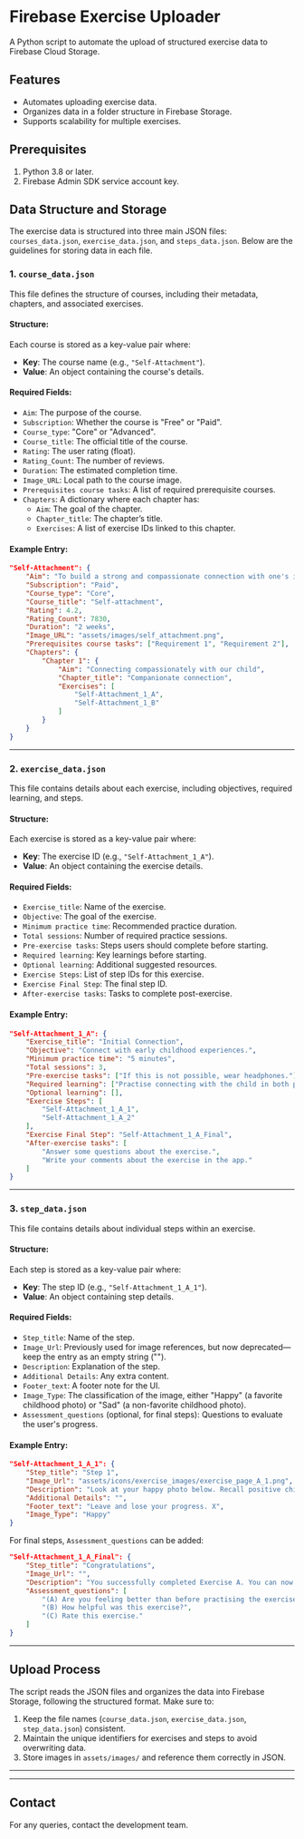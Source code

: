 # Firebase Exercise Uploader

A Python script to automate the upload of structured exercise data to Firebase Cloud Storage.

## Features
- Automates uploading exercise data.
- Organizes data in a folder structure in Firebase Storage.
- Supports scalability for multiple exercises.

## Prerequisites
1. Python 3.8 or later.
2. Firebase Admin SDK service account key.

## Data Structure and Storage

The exercise data is structured into three main JSON files: `courses_data.json`, `exercise_data.json`, and `steps_data.json`. Below are the guidelines for storing data in each file.

### 1. `course_data.json`
This file defines the structure of courses, including their metadata, chapters, and associated exercises.

#### **Structure:**
Each course is stored as a key-value pair where:
- **Key**: The course name (e.g., `"Self-Attachment"`).
- **Value**: An object containing the course's details.

#### **Required Fields:**
- `Aim`: The purpose of the course.
- `Subscription`: Whether the course is "Free" or "Paid".
- `Course_type`: "Core" or "Advanced".
- `Course_title`: The official title of the course.
- `Rating`: The user rating (float).
- `Rating_Count`: The number of reviews.
- `Duration`: The estimated completion time.
- `Image_URL`: Local path to the course image.
- `Prerequisites course tasks`: A list of required prerequisite courses.
- `Chapters`: A dictionary where each chapter has:
  - `Aim`: The goal of the chapter.
  - `Chapter_title`: The chapter’s title.
  - `Exercises`: A list of exercise IDs linked to this chapter.

#### **Example Entry:**
```json
"Self-Attachment": {
    "Aim": "To build a strong and compassionate connection with one's inner child, fostering emotional growth and self-regulation.",
    "Subscription": "Paid",
    "Course_type": "Core",
    "Course_title": "Self-attachment",
    "Rating": 4.2,
    "Rating_Count": 7830,
    "Duration": "2 weeks",
    "Image_URL": "assets/images/self_attachment.png",
    "Prerequisites course tasks": ["Requirement 1", "Requirement 2"],
    "Chapters": {
        "Chapter 1": {
            "Aim": "Connecting compassionately with our child",
            "Chapter_title": "Companionate connection",
            "Exercises": [
                "Self-Attachment_1_A",
                "Self-Attachment_1_B"
            ]
        }
    }
}
```

---

### 2. `exercise_data.json`
This file contains details about each exercise, including objectives, required learning, and steps.

#### **Structure:**
Each exercise is stored as a key-value pair where:
- **Key**: The exercise ID (e.g., `"Self-Attachment_1_A"`).
- **Value**: An object containing the exercise details.

#### **Required Fields:**
- `Exercise_title`: Name of the exercise.
- `Objective`: The goal of the exercise.
- `Minimum practice time`: Recommended practice duration.
- `Total sessions`: Number of required practice sessions.
- `Pre-exercise tasks`: Steps users should complete before starting.
- `Required learning`: Key learnings before starting.
- `Optional learning`: Additional suggested resources.
- `Exercise Steps`: List of step IDs for this exercise.
- `Exercise Final Step`: The final step ID.
- `After-exercise tasks`: Tasks to complete post-exercise.

#### **Example Entry:**
```json
"Self-Attachment_1_A": {
    "Exercise_title": "Initial Connection",
    "Objective": "Connect with early childhood experiences.",
    "Minimum practice time": "5 minutes",
    "Total sessions": 3,
    "Pre-exercise tasks": ["If this is not possible, wear headphones."],
    "Required learning": ["Practise connecting with the child in both positive and negative emotions."],
    "Optional learning": [],
    "Exercise Steps": [
        "Self-Attachment_1_A_1",
        "Self-Attachment_1_A_2"
    ],
    "Exercise Final Step": "Self-Attachment_1_A_Final",
    "After-exercise tasks": [
        "Answer some questions about the exercise.",
        "Write your comments about the exercise in the app."
    ]
}
```

---

### 3. `step_data.json`
This file contains details about individual steps within an exercise.

#### **Structure:**
Each step is stored as a key-value pair where:
- **Key**: The step ID (e.g., `"Self-Attachment_1_A_1"`).
- **Value**: An object containing step details.

#### **Required Fields:**
- `Step_title`: Name of the step.
- `Image_Url`: Previously used for image references, but now deprecated—keep the entry as an empty string ("").
- `Description`: Explanation of the step.
- `Additional Details`: Any extra content.
- `Footer_text`: A footer note for the UI.
- `Image_Type`: The classification of the image, either "Happy" (a favorite childhood photo) or "Sad" (a non-favorite childhood photo).
- `Assessment_questions` (optional, for final steps): Questions to evaluate the user's progress.

#### **Example Entry:**
```json
"Self-Attachment_1_A_1": {
    "Step_title": "Step 1",
    "Image_Url": "assets/icons/exercise_images/exercise_page_A_1.png",
    "Description": "Look at your happy photo below. Recall positive childhood memories.",
    "Additional Details": "",
    "Footer_text": "Leave and lose your progress. X",
    "Image_Type": "Happy"
}
```

For final steps, `Assessment_questions` can be added:
```json
"Self-Attachment_1_A_Final": {
    "Step_title": "Congratulations",
    "Image_Url": "",
    "Description": "You successfully completed Exercise A. You can now move on to the next exercise or back to the course page.",
    "Assessment_questions": [
        "(A) Are you feeling better than before practising the exercise?",
        "(B) How helpful was this exercise?",
        "(C) Rate this exercise."
    ]
}
```

---

## Upload Process
The script reads the JSON files and organizes the data into Firebase Storage, following the structured format. Make sure to:
1. Keep the file names (`course_data.json`, `exercise_data.json`, `step_data.json`) consistent.
2. Maintain the unique identifiers for exercises and steps to avoid overwriting data.
3. Store images in `assets/images/` and reference them correctly in JSON.

---

---

## Contact
For any queries, contact the development team.

